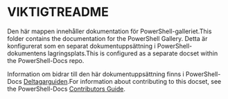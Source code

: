 # <a name="readme"></a><span data-ttu-id="bda07-101">VIKTIGT</span><span class="sxs-lookup"><span data-stu-id="bda07-101">README</span></span>

<span data-ttu-id="bda07-102">Den här mappen innehåller dokumentation för PowerShell-galleriet.</span><span class="sxs-lookup"><span data-stu-id="bda07-102">This folder contains the documentation for the PowerShell Gallery.</span></span>
<span data-ttu-id="bda07-103">Detta är konfigurerat som en separat dokumentuppsättning i PowerShell-dokumentens lagringsplats.</span><span class="sxs-lookup"><span data-stu-id="bda07-103">This is configured as a separate docset within the PowerShell-Docs repo.</span></span>

<span data-ttu-id="bda07-104">Information om bidrar till den här dokumentuppsättning finns i PowerShell-Docs [Deltagarguiden](https://github.com/PowerShell/PowerShell-Docs/blob/staging/CONTRIBUTING.md).</span><span class="sxs-lookup"><span data-stu-id="bda07-104">For information about contributing to this docset, see the PowerShell-Docs [Contributors Guide](https://github.com/PowerShell/PowerShell-Docs/blob/staging/CONTRIBUTING.md).</span></span>

